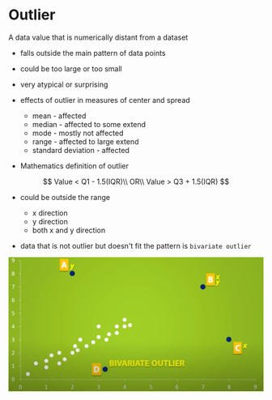 # Outlier

A data value that is numerically distant from a dataset

* falls outside the main pattern of data points
* could be too large or too small
* very atypical or surprising

* effects of outlier in measures of center and spread
  * mean - affected
  * median - affected to some extend
  * mode - mostly not affected
  * range - affected to large extend
  * standard deviation - affected

* Mathematics definition of outlier

$$
Value < Q1 - 1.5(IQR)\\
OR\\
Value > Q3 + 1.5(IQR)
$$

* could be outside the range
  * x direction
  * y direction
  * both x and y direction

* data that is not outlier but doesn't fit the pattern is `bivariate outlier`

![Image Bivariate outlier](img/003.outlier-1003110429.png)